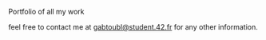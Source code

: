 Portfolio of all my work

feel free to contact me at gabtoubl@student.42.fr for any other information.